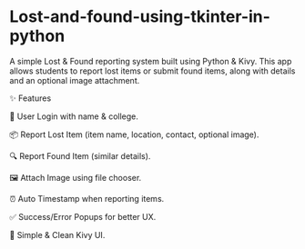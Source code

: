 # Lost-and-found-using-tkinter-in-python
A simple Lost & Found reporting system built using Python & Kivy.
This app allows students to report lost items or submit found items, along with details and an optional image attachment.

✨ Features

🔑 User Login with name & college.

📦 Report Lost Item (item name, location, contact, optional image).

🔍 Report Found Item (similar details).

🖼 Attach Image using file chooser.

⏰ Auto Timestamp when reporting items.

✅ Success/Error Popups for better UX.

🎨 Simple & Clean Kivy UI.
